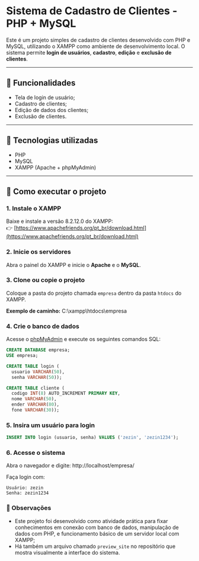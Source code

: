# Sistema de Cadastro de Clientes - PHP + MySQL

Este é um projeto simples de cadastro de clientes desenvolvido com PHP e MySQL, utilizando o XAMPP como ambiente de desenvolvimento local. O sistema permite **login de usuários**, **cadastro**, **edição** e **exclusão de clientes**.

---

## 📌 Funcionalidades

- Tela de login de usuário;
- Cadastro de clientes;
- Edição de dados dos clientes;
- Exclusão de clientes.

---

## 🧰 Tecnologias utilizadas

- PHP
- MySQL
- XAMPP (Apache + phpMyAdmin)

---

## 🚀 Como executar o projeto

### 1. Instale o XAMPP

Baixe e instale a versão 8.2.12.0 do XAMPP:  
👉 [https://www.apachefriends.org/pt_br/download.html](https://www.apachefriends.org/pt_br/download.html)

### 2. Inicie os servidores

Abra o painel do XAMPP e inicie o **Apache** e o **MySQL**.

### 3. Clone ou copie o projeto

Coloque a pasta do projeto chamada `empresa` dentro da pasta `htdocs` do XAMPP.

**Exemplo de caminho:**
C:\xampp\htdocs\empresa

### 4. Crie o banco de dados

Acesse o [phpMyAdmin](http://localhost/phpmyadmin) e execute os seguintes comandos SQL:

```sql
CREATE DATABASE empresa;
USE empresa;

CREATE TABLE login (
  usuario VARCHAR(50),
  senha VARCHAR(50));

CREATE TABLE cliente (
  codigo INT(8) AUTO_INCREMENT PRIMARY KEY,
  nome VARCHAR(50),
  ender VARCHAR(80),
  fone VARCHAR(30));
```

### 5. Insira um usuário para login
```sql
INSERT INTO login (usuario, senha) VALUES ('zezin', 'zezin1234');
```

### 6. Acesse o sistema
Abra o navegador e digite:
http://localhost/empresa/

Faça login com:
```
Usuário: zezin
Senha: zezin1234
```

### 📝 Observações
- Este projeto foi desenvolvido como atividade prática para fixar conhecimentos em conexão com banco de dados, manipulação de dados com PHP, e funcionamento básico de um servidor local com XAMPP;
- Há também um arquivo chamado `preview_site` no repositório que mostra visualmente a interface do sistema.
